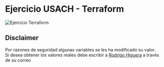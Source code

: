 # Ejercicio USACH - Terraform

![Ejercicio Terraform](https://github.com/rodrigoghm/terraform-init/blob/main/img/ejercicio.png)

## Disclaimer

Por razones de seguridad algunas variables se les ha modificado su valor. Si desea obtener los valores reales debe escribir a [Rodrigo Higuera](rodrigoghm@gmail.com) a través de su correo 
